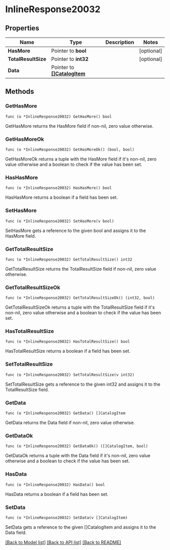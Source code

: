 # InlineResponse20032

## Properties

Name | Type | Description | Notes
------------ | ------------- | ------------- | -------------
**HasMore** | Pointer to **bool** |  | [optional] 
**TotalResultSize** | Pointer to **int32** |  | [optional] 
**Data** | Pointer to [**[]CatalogItem**](CatalogItem.md) |  | 

## Methods

### GetHasMore

`func (o *InlineResponse20032) GetHasMore() bool`

GetHasMore returns the HasMore field if non-nil, zero value otherwise.

### GetHasMoreOk

`func (o *InlineResponse20032) GetHasMoreOk() (bool, bool)`

GetHasMoreOk returns a tuple with the HasMore field if it's non-nil, zero value otherwise
and a boolean to check if the value has been set.

### HasHasMore

`func (o *InlineResponse20032) HasHasMore() bool`

HasHasMore returns a boolean if a field has been set.

### SetHasMore

`func (o *InlineResponse20032) SetHasMore(v bool)`

SetHasMore gets a reference to the given bool and assigns it to the HasMore field.

### GetTotalResultSize

`func (o *InlineResponse20032) GetTotalResultSize() int32`

GetTotalResultSize returns the TotalResultSize field if non-nil, zero value otherwise.

### GetTotalResultSizeOk

`func (o *InlineResponse20032) GetTotalResultSizeOk() (int32, bool)`

GetTotalResultSizeOk returns a tuple with the TotalResultSize field if it's non-nil, zero value otherwise
and a boolean to check if the value has been set.

### HasTotalResultSize

`func (o *InlineResponse20032) HasTotalResultSize() bool`

HasTotalResultSize returns a boolean if a field has been set.

### SetTotalResultSize

`func (o *InlineResponse20032) SetTotalResultSize(v int32)`

SetTotalResultSize gets a reference to the given int32 and assigns it to the TotalResultSize field.

### GetData

`func (o *InlineResponse20032) GetData() []CatalogItem`

GetData returns the Data field if non-nil, zero value otherwise.

### GetDataOk

`func (o *InlineResponse20032) GetDataOk() ([]CatalogItem, bool)`

GetDataOk returns a tuple with the Data field if it's non-nil, zero value otherwise
and a boolean to check if the value has been set.

### HasData

`func (o *InlineResponse20032) HasData() bool`

HasData returns a boolean if a field has been set.

### SetData

`func (o *InlineResponse20032) SetData(v []CatalogItem)`

SetData gets a reference to the given []CatalogItem and assigns it to the Data field.


[[Back to Model list]](../README.md#documentation-for-models) [[Back to API list]](../README.md#documentation-for-api-endpoints) [[Back to README]](../README.md)


